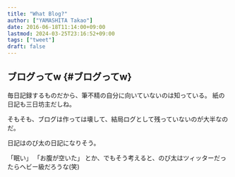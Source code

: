 ```yaml
---
title: "What Blog?"
author: ["YAMASHITA Takao"]
date: 2016-06-18T11:14:00+09:00
lastmod: 2024-03-25T23:16:52+09:00
tags: ["tweet"]
draft: false
---
```


## ブログってw {#ブログってw}

毎日記録するものだから、筆不精の自分に向いていないのは知っている。
紙の日記も三日坊主だしね。

そもそも、ブログは作っては壊して、結局ログとして残っていないのが大半なのだ。

日記はのび太の日記になりそう。

「眠い」 「お腹が空いた」
とか、でもそう考えると、のび太はツィッターだったらヘビー級だろうな(笑)
